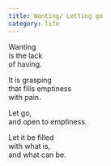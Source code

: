 ```yaml
---
title: Wanting/ Letting go
category: life
---
```


Wanting  
is the lack  
of having.

It is grasping  
that fills 
emptiness  
with pain.

Let go,  
and open 
to emptiness.

Let it be filled  
with what is,  
and what can be.
